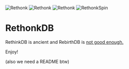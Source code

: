 ![Rethonk](https://cdn.discordapp.com/emojis/439803232974536724.gif) ![Rethonk](https://cdn.discordapp.com/emojis/439803233381253120.gif) ![Rethonk](https://cdn.discordapp.com/emojis/439803234681487371.gif)
![RethonkSpin](https://cdn.discordapp.com/emojis/435177867781996555.gif)

# RethonkDB

RethinkDB is ancient and RebirthDB is [not good enough.](https://github.com/RebirthDB/rebirthdb/issues/26)

Enjoy!

(also we need a README btw)
